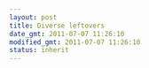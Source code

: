 ```yaml
---
layout: post
title: Diverse leftovers
date_gmt: 2011-07-07 11:26:10
modified_gmt: 2011-07-07 11:26:10
status: inherit
---
```


